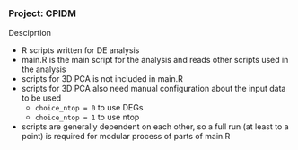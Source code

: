 ### Project: CPIDM
Desciprtion
- R scripts written for DE analysis
- main.R is the main script for the analysis and reads other scripts used in the analysis
- scripts for 3D PCA is not included in main.R
- scripts for 3D PCA also need manual configuration about the input data to be used
	- `choice_ntop = 0` to use DEGs
	- `choice_ntop = 1` to use ntop
- scripts are generally dependent on each other, so a full run (at least to a point) is required for modular process of parts of main.R

